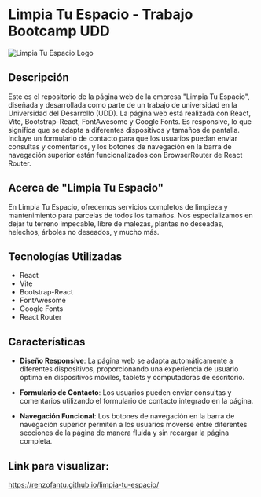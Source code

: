 # Limpia Tu Espacio - Trabajo Bootcamp UDD

![Limpia Tu Espacio Logo](https://res.cloudinary.com/da2aauwq2/image/upload/v1710390116/sqlm8pxol4khkarvfmfi.png)

## Descripción
Este es el repositorio de la página web de la empresa "Limpia Tu Espacio", diseñada y desarrollada como parte de un trabajo de universidad en la Universidad del Desarrollo (UDD). La página web está realizada con React, Vite, Bootstrap-React, FontAwesome y Google Fonts. Es responsive, lo que significa que se adapta a diferentes dispositivos y tamaños de pantalla. Incluye un formulario de contacto para que los usuarios puedan enviar consultas y comentarios, y los botones de navegación en la barra de navegación superior están funcionalizados con BrowserRouter de React Router.

## Acerca de "Limpia Tu Espacio"
En Limpia Tu Espacio, ofrecemos servicios completos de limpieza y mantenimiento para parcelas de todos los tamaños. Nos especializamos en dejar tu terreno impecable, libre de malezas, plantas no deseadas, helechos, árboles no deseados, y mucho más. 

## Tecnologías Utilizadas
- React
- Vite
- Bootstrap-React
- FontAwesome
- Google Fonts
- React Router

## Características
- **Diseño Responsive**: La página web se adapta automáticamente a diferentes dispositivos, proporcionando una experiencia de usuario óptima en dispositivos móviles, tablets y computadoras de escritorio.

- **Formulario de Contacto**: Los usuarios pueden enviar consultas y comentarios utilizando el formulario de contacto integrado en la página.

- **Navegación Funcional**: Los botones de navegación en la barra de navegación superior permiten a los usuarios moverse entre diferentes secciones de la página de manera fluida y sin recargar la página completa.

## Link para visualizar:
https://renzofantu.github.io/limpia-tu-espacio/

